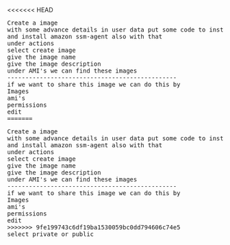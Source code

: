 <<<<<<< HEAD
<pre>Create a image
with some advance details in user data put some code to install httpd or any other webserver
and install amazon ssm-agent also with that
under actions 
select create image
give the image name
give the image description
under AMI's we can find these images
-----------------------------------------------
if we want to share this image we can do this by 
Images
ami's
permissions
edit
=======
<pre>Create a image
with some advance details in user data put some code to install httpd or any other webserver
and install amazon ssm-agent also with that
under actions 
select create image
give the image name
give the image description
under AMI's we can find these images
-----------------------------------------------
if we want to share this image we can do this by 
Images
ami's
permissions
edit
>>>>>>> 9fe199743c6df19ba1530059bc0dd794606c74e5
select private or public</pre>